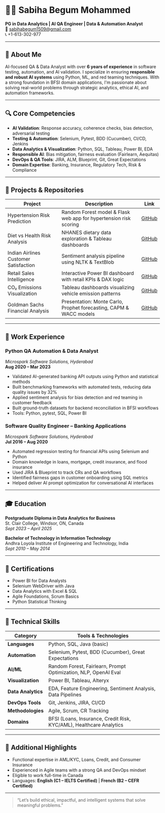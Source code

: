 # 👩‍💻 Sabiha Begum Mohammed

**PG in Data Analytics | AI QA Engineer | Data & Automation Analyst**  
📧 sabihabegum1509@gmail.com  
📞 +1-613-302-977  

---

## 👋 About Me

AI-focused QA & Data Analyst with over **6 years of experience** in software testing, automation, and AI validation. I specialize in ensuring **responsible and robust AI systems** using Python, ML, and red teaming techniques. With a strong foundation in BFSI domain applications, I'm passionate about solving real-world problems through strategic analytics, ethical AI, and automation frameworks.

---

## 🔍 Core Competencies

- **AI Validation**: Response accuracy, coherence checks, bias detection, adversarial testing  
- **Testing & Automation**: Selenium, Pytest, BDD (Cucumber), CI/CD, Jenkins  
- **Data Analytics & Visualization**: Python, SQL, Tableau, Power BI, EDA  
- **Responsible AI**: Bias mitigation, fairness evaluation (Fairlearn, Aequitas)  
- **DevOps & QA Tools**: JIRA, ALM, Blueprint, Git, Great Expectations  
- **Domain Expertise**: Banking, Insurance, Regulatory Tech, Risk & Compliance  

---

## 📁 Projects & Repositories

| **Project**                          | **Description**                                                                 | **Link**                                                                                     |
|--------------------------------------|---------------------------------------------------------------------------------|----------------------------------------------------------------------------------------------|
| Hypertension Risk Prediction         | Random Forest model & Flask web app for hypertension risk scoring              | [GitHub](https://github.com/mdsabiha/capstone_project)                                       |
| Diet vs Health Risk Analysis         | NHANES dietary data exploration & Tableau dashboards                           | [GitHub](https://github.com/mdsabiha/capstone_project)                                       |
| Indian Airlines Customer Satisfaction| Sentiment analysis pipeline using NLTK & TextBlob                              | [GitHub](https://github.com/mdsabiha/IndianAirlinesCustomerSatisfactionAnalysis)             |
| Retail Sales Intelligence            | Interactive Power BI dashboard with retail KPIs & DAX logic                    | [GitHub](https://github.com/mdsabiha/RetailSalesIntelligence)                                |
| CO₂ Emissions Visualization          | Tableau dashboards visualizing vehicle emission patterns                       | [GitHub](https://github.com/mdsabiha/EmissionsVisualization)                                 |
| Goldman Sachs Financial Analysis     | Presentation: Monte Carlo, Prophet forecasting, CAPM & WACC models             | [GitHub](https://github.com/mdsabiha/goldman-sachs-financial-analysis)                       |

---

## 💼 Work Experience

### **Python QA Automation & Data Analyst**  
*Microspark Software Solutions, Hyderabad*  
**Aug 2020 – Mar 2023**  
- Validated AI-generated banking API outputs using Python and statistical methods  
- Built benchmarking frameworks with automated tests, reducing data quality issues by 32%  
- Applied sentiment analysis for bias detection and red teaming in customer feedback  
- Built ground-truth datasets for backend reconciliation in BFSI workflows  
- Tools: Python, pytest, SQL, Power BI

### **Software Quality Engineer – Banking Applications**  
*Microspark Software Solutions, Hyderabad*  
**Jul 2016 – Aug 2020**  
- Automated regression testing for financial APIs using Selenium and Python  
- Domain knowledge in loans, mortgage, credit insurance, and flood insurance  
- Used JIRA & Blueprint to track CRs and QA workflows  
- Identified fairness gaps in customer onboarding using SQL metrics  
- Helped deliver AI prompt optimization for conversational AI interfaces

---

## 🎓 Education

**Postgraduate Diploma in Data Analytics for Business**  
St. Clair College, Windsor, ON, Canada  
*Sept 2023 – April 2025*

**Bachelor of Technology in Information Technology**  
Andhra Loyola Institute of Engineering and Technology, India  
*Sept 2010 – May 2014*

---

## 📜 Certifications

- Power BI for Data Analysts  
- Selenium WebDriver with Java  
- Data Analytics with Excel & SQL  
- Agile Foundations, Scrum Basics  
- Python Statistical Thinking

---

## 🧰 Technical Skills

| Category            | Tools & Technologies                                                                 |
|---------------------|----------------------------------------------------------------------------------------|
| **Languages**       | Python, SQL, Java (basic)                                                             |
| **Automation**      | Selenium, Pytest, BDD (Cucumber), Great Expectations                                  |
| **AI/ML**           | Random Forest, Fairlearn, Prompt Optimization, NLP, OpenAI Eval                       |
| **Visualization**   | Power BI, Tableau, Alteryx                                                             |
| **Data Analytics**  | EDA, Feature Engineering, Sentiment Analysis, Data Pipelines                          |
| **DevOps Tools**    | Git, Jenkins, JIRA, CI/CD                                                              |
| **Methodologies**   | Agile, Scrum, CR Tracking                                                              |
| **Domains**         | BFSI (Loans, Insurance, Credit Risk, KYC/AML), Healthcare Analytics                    |

---

## 🌟 Additional Highlights

- Functional expertise in AML/KYC, Loans, Credit, and Consumer Insurance  
- Experienced in Agile teams with a strong QA and DevOps mindset  
- Eligible to work full-time in Canada  
- Languages: **English (C1 – IELTS Certified)** | **French (B2 – CEFR Certified)**  

---

> “Let’s build ethical, impactful, and intelligent systems that solve meaningful problems.”
